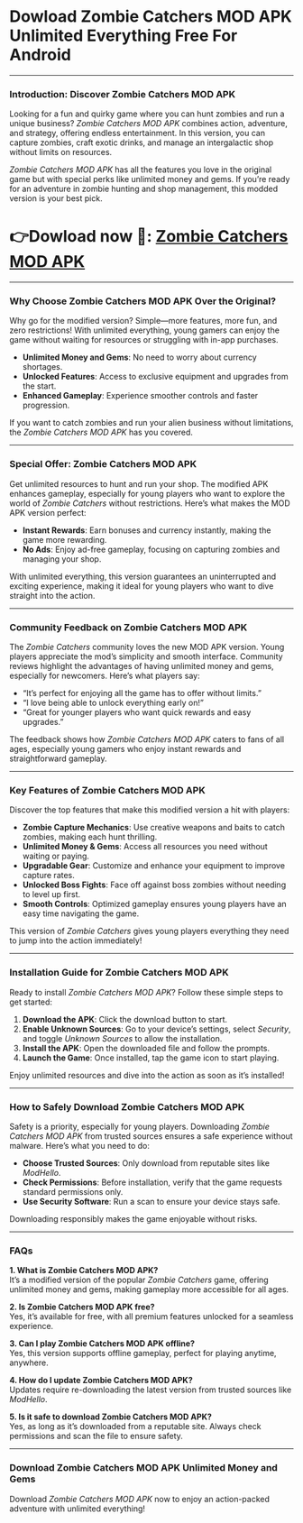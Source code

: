 # Dowload Zombie Catchers MOD APK Unlimited Everything Free For Android 

---

### Introduction: Discover Zombie Catchers MOD APK
Looking for a fun and quirky game where you can hunt zombies and run a unique business? *Zombie Catchers MOD APK* combines action, adventure, and strategy, offering endless entertainment. In this version, you can capture zombies, craft exotic drinks, and manage an intergalactic shop without limits on resources.

*Zombie Catchers MOD APK* has all the features you love in the original game but with special perks like unlimited money and gems. If you’re ready for an adventure in zombie hunting and shop management, this modded version is your best pick.



# 👉Dowload now 🧌: [Zombie Catchers MOD APK](https://modhello.com/zombie-catchers/)
---

### Why Choose Zombie Catchers MOD APK Over the Original?
Why go for the modified version? Simple—more features, more fun, and zero restrictions! With unlimited everything, young gamers can enjoy the game without waiting for resources or struggling with in-app purchases.

- **Unlimited Money and Gems**: No need to worry about currency shortages.
- **Unlocked Features**: Access to exclusive equipment and upgrades from the start.
- **Enhanced Gameplay**: Experience smoother controls and faster progression.

If you want to catch zombies and run your alien business without limitations, the *Zombie Catchers MOD APK* has you covered.

---

### Special Offer: Zombie Catchers MOD APK
Get unlimited resources to hunt and run your shop. The modified APK enhances gameplay, especially for young players who want to explore the world of *Zombie Catchers* without restrictions. Here’s what makes the MOD APK version perfect:

- **Instant Rewards**: Earn bonuses and currency instantly, making the game more rewarding.
- **No Ads**: Enjoy ad-free gameplay, focusing on capturing zombies and managing your shop.

With unlimited everything, this version guarantees an uninterrupted and exciting experience, making it ideal for young players who want to dive straight into the action.

---

### Community Feedback on Zombie Catchers MOD APK
The *Zombie Catchers* community loves the new MOD APK version. Young players appreciate the mod’s simplicity and smooth interface. Community reviews highlight the advantages of having unlimited money and gems, especially for newcomers. Here’s what players say:

- “It’s perfect for enjoying all the game has to offer without limits.”
- “I love being able to unlock everything early on!”
- “Great for younger players who want quick rewards and easy upgrades.”

The feedback shows how *Zombie Catchers MOD APK* caters to fans of all ages, especially young gamers who enjoy instant rewards and straightforward gameplay.

---

### Key Features of Zombie Catchers MOD APK
Discover the top features that make this modified version a hit with players:

- **Zombie Capture Mechanics**: Use creative weapons and baits to catch zombies, making each hunt thrilling.
- **Unlimited Money & Gems**: Access all resources you need without waiting or paying.
- **Upgradable Gear**: Customize and enhance your equipment to improve capture rates.
- **Unlocked Boss Fights**: Face off against boss zombies without needing to level up first.
- **Smooth Controls**: Optimized gameplay ensures young players have an easy time navigating the game.
  
This version of *Zombie Catchers* gives young players everything they need to jump into the action immediately!

---

### Installation Guide for Zombie Catchers MOD APK
Ready to install *Zombie Catchers MOD APK*? Follow these simple steps to get started:

1. **Download the APK**: Click the download button to start.
2. **Enable Unknown Sources**: Go to your device’s settings, select *Security*, and toggle *Unknown Sources* to allow the installation.
3. **Install the APK**: Open the downloaded file and follow the prompts.
4. **Launch the Game**: Once installed, tap the game icon to start playing.

Enjoy unlimited resources and dive into the action as soon as it’s installed!

---

### How to Safely Download Zombie Catchers MOD APK
Safety is a priority, especially for young players. Downloading *Zombie Catchers MOD APK* from trusted sources ensures a safe experience without malware. Here’s what you need to do:

- **Choose Trusted Sources**: Only download from reputable sites like *ModHello*.
- **Check Permissions**: Before installation, verify that the game requests standard permissions only.
- **Use Security Software**: Run a scan to ensure your device stays safe.

Downloading responsibly makes the game enjoyable without risks.

---

### FAQs
**1. What is Zombie Catchers MOD APK?**  
It’s a modified version of the popular *Zombie Catchers* game, offering unlimited money and gems, making gameplay more accessible for all ages.

**2. Is Zombie Catchers MOD APK free?**  
Yes, it’s available for free, with all premium features unlocked for a seamless experience.

**3. Can I play Zombie Catchers MOD APK offline?**  
Yes, this version supports offline gameplay, perfect for playing anytime, anywhere.

**4. How do I update Zombie Catchers MOD APK?**  
Updates require re-downloading the latest version from trusted sources like *ModHello*.

**5. Is it safe to download Zombie Catchers MOD APK?**  
Yes, as long as it’s downloaded from a reputable site. Always check permissions and scan the file to ensure safety.

---

### Download Zombie Catchers MOD APK Unlimited Money and Gems
Download *Zombie Catchers MOD APK* now to enjoy an action-packed adventure with unlimited everything!
